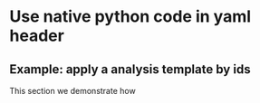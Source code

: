 # Use native python code in yaml header

## Example: apply a analysis template by ids

This section we demonstrate how 
